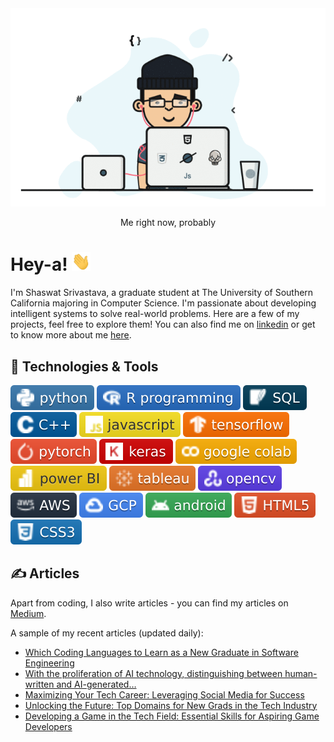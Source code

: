 <div align="center">
  <img src="https://github.com/shaas1704/shaas1704/blob/main/New/coffee%20fall.gif" alt="Header GIF">
  <p>Me right now, probably</p>
</div>

# Hey-a! <img src="https://github.com/shaas1704/shaas1704/blob/main/New/wave.gif" width="30px" height="30px" />

I'm Shaswat Srivastava, a graduate student at The University of Southern California majoring in Computer Science. I'm passionate about developing intelligent systems to solve real-world problems. Here are a few of my projects, feel free to explore them! You can also find me on [linkedin](https://www.linkedin.com/in/shaswatsrivastava/) or get to know more about me [here](https://shaas1704.github.io/).

## 🔧 Technologies & Tools
![](https://github.com/shaas1704/shaas1704/blob/main/New/badges/python-informational.svg)
![](https://github.com/shaas1704/shaas1704/blob/main/New/badges/R%20programming-informational.svg)
![](https://github.com/shaas1704/shaas1704/blob/main/New/badges/SQL-informational.svg)
![](https://github.com/shaas1704/shaas1704/blob/main/New/badges/C%2B%2B-informational.svg)
![](https://github.com/shaas1704/shaas1704/blob/main/New/badges/javascript-informational.svg)
![](https://github.com/shaas1704/shaas1704/blob/main/New/badges/tensorflow-informational.svg)
![](https://github.com/shaas1704/shaas1704/blob/main/New/badges/pytorch-informational.svg)
![](https://github.com/shaas1704/shaas1704/blob/main/New/badges/keras-informational.svg)
![](https://github.com/shaas1704/shaas1704/blob/main/New/badges/google%20colab-informational.svg)
![](https://github.com/shaas1704/shaas1704/blob/main/New/badges/power%20BI-informational.svg)
![](https://github.com/shaas1704/shaas1704/blob/main/New/badges/tableau-informational.svg)
![](https://github.com/shaas1704/shaas1704/blob/main/New/badges/opencv-informational.svg)
![](https://github.com/shaas1704/shaas1704/blob/main/New/badges/AWS-informational.svg)
![](https://github.com/shaas1704/shaas1704/blob/main/New/badges/GCP-informational.svg)
![](https://github.com/shaas1704/shaas1704/blob/main/New/badges/android-informational.svg)
![](https://github.com/shaas1704/shaas1704/blob/main/New/badges/HTML5-informational.svg)
![](https://github.com/shaas1704/shaas1704/blob/main/New/badges/CSS3-informational.svg)

## &#x270d; Articles

Apart from coding, I also write articles - you can find my articles on [Medium](https://medium.com/@shaswat.srivastava.404).

A sample of my recent articles (updated daily):

<!-- BLOG-POST-LIST:START -->

- [Which Coding Languages to Learn as a New Graduate in Software Engineering](https://medium.com/@shaswat.srivastava.404/which-coding-languages-to-learn-as-a-new-graduate-in-software-engineering-4d1ff2087da1?source=rss-6510cb770b22------2)
- [With the proliferation of AI technology, distinguishing between human-written and AI-generated…](https://medium.com/@shaswat.srivastava.404/with-the-proliferation-of-ai-technology-distinguishing-between-human-written-and-ai-generated-7243e667cf02?source=rss-6510cb770b22------2)
- [Maximizing Your Tech Career: Leveraging Social Media for Success](https://medium.com/@shaswat.srivastava.404/maximizing-your-tech-career-leveraging-social-media-for-success-4550945343ef?source=rss-6510cb770b22------2)
- [Unlocking the Future: Top Domains for New Grads in the Tech Industry](https://medium.com/@shaswat.srivastava.404/unlocking-the-future-top-domains-for-new-grads-in-the-tech-industry-7036d80fdf4f?source=rss-6510cb770b22------2)
- [Developing a Game in the Tech Field: Essential Skills for Aspiring Game Developers](https://medium.com/@shaswat.srivastava.404/developing-a-game-in-the-tech-field-essential-skills-for-aspiring-game-developers-f7f1a8ca6566?source=rss-6510cb770b22------2)
<!-- BLOG-POST-LIST:END -->
